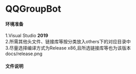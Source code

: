# QQGroupBot

#### 环境准备  
1.Visual Studio **2019**  
2.所需其他头文件、链接库等按分类放入others下的对应目录中  
3.尽量选择编译方式为Release x86,且所选链接库等也为该版本  
docs/release.png

#### 文件说明  
